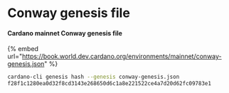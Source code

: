 # Conway genesis file

#### Cardano mainnet Conway genesis file

{% embed url="https://book.world.dev.cardano.org/environments/mainnet/conway-genesis.json" %}

```bash
cardano-cli genesis hash --genesis conway-genesis.json
f28f1c1280ea0d32f8cd3143e268650d6c1a8e221522ce4a7d20d62fc09783e1
```
